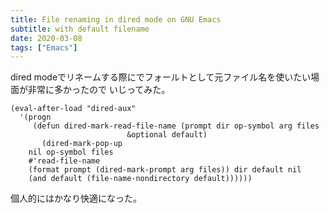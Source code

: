 ```yaml
---
title: File renaming in dired mode on GNU Emacs
subtitle: with default filename
date: 2020-03-08
tags: ["Emacs"]
---
```

dired modeでリネームする際にでフォールトとして元ファイル名を使いたい場面が非常に多かったので
いじってみた。

```
(eval-after-load "dired-aux"
  '(progn
     (defun dired-mark-read-file-name (prompt dir op-symbol arg files
					      &optional default)
       (dired-mark-pop-up
	nil op-symbol files
	#'read-file-name
	(format prompt (dired-mark-prompt arg files)) dir default nil
	(and default (file-name-nondirectory default))))))
```

個人的にはかなり快適になった。
